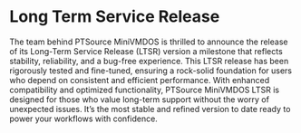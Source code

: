 # Long Term Service Release

The team behind PTSource MiniVMDOS is thrilled to announce the release of its Long-Term Service Release (LTSR) version a milestone that reflects stability, reliability, and a bug-free experience. This LTSR release has been rigorously tested and fine-tuned, ensuring a rock-solid foundation for users who depend on consistent and efficient performance. With enhanced compatibility and optimized functionality, PTSource MiniVMDOS LTSR is designed for those who value long-term support without the worry of unexpected issues. It’s the most stable and refined version to date ready to power your workflows with confidence.
